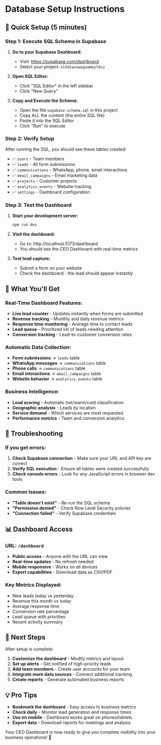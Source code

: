 # Database Setup Instructions

## 🚀 Quick Setup (5 minutes)

### Step 1: Execute SQL Schema in Supabase

1. **Go to your Supabase Dashboard:**
   - Visit: https://supabase.com/dashboard
   - Select your project: `slkdiwvawagzwmeyldcu`

2. **Open SQL Editor:**
   - Click "SQL Editor" in the left sidebar
   - Click "New Query"

3. **Copy and Execute the Schema:**
   - Open the file `supabase-schema.sql` in this project
   - Copy ALL the content (the entire SQL file)
   - Paste it into the SQL Editor
   - Click "Run" to execute

### Step 2: Verify Setup

After running the SQL, you should see these tables created:
- ✅ `users` - Team members
- ✅ `leads` - All form submissions
- ✅ `communications` - WhatsApp, phone, email interactions
- ✅ `email_campaigns` - Email marketing data
- ✅ `projects` - Customer projects
- ✅ `analytics_events` - Website tracking
- ✅ `settings` - Dashboard configuration

### Step 3: Test the Dashboard

1. **Start your development server:**
   ```bash
   npm run dev
   ```

2. **Visit the dashboard:**
   - Go to: http://localhost:5173/dashboard
   - You should see the CEO Dashboard with real-time metrics

3. **Test lead capture:**
   - Submit a form on your website
   - Check the dashboard - the lead should appear instantly

## 🎯 What You'll Get

### Real-Time Dashboard Features:
- **Live lead counter** - Updates instantly when forms are submitted
- **Revenue tracking** - Monthly and daily revenue metrics
- **Response time monitoring** - Average time to contact leads
- **Lead queue** - Prioritized list of leads needing attention
- **Conversion tracking** - Lead-to-customer conversion rates

### Automatic Data Collection:
- **Form submissions** → `leads` table
- **WhatsApp messages** → `communications` table
- **Phone calls** → `communications` table
- **Email interactions** → `email_campaigns` table
- **Website behavior** → `analytics_events` table

### Business Intelligence:
- **Lead scoring** - Automatic hot/warm/cold classification
- **Geographic analysis** - Leads by location
- **Service demand** - Which services are most requested
- **Performance metrics** - Team and conversion analytics

## 🔧 Troubleshooting

### If you get errors:
1. **Check Supabase connection** - Make sure your URL and API key are correct
2. **Verify SQL execution** - Ensure all tables were created successfully
3. **Check console errors** - Look for any JavaScript errors in browser dev tools

### Common Issues:
- **"Table doesn't exist"** - Re-run the SQL schema
- **"Permission denied"** - Check Row Level Security policies
- **"Connection failed"** - Verify Supabase credentials

## 📊 Dashboard Access

### URL: `/dashboard`
- **Public access** - Anyone with the URL can view
- **Real-time updates** - No refresh needed
- **Mobile responsive** - Works on all devices
- **Export capabilities** - Download data as CSV/PDF

### Key Metrics Displayed:
- New leads today vs yesterday
- Revenue this month vs today
- Average response time
- Conversion rate percentage
- Lead queue with priorities
- Recent activity summary

## 🚀 Next Steps

After setup is complete:

1. **Customize the dashboard** - Modify metrics and layout
2. **Set up alerts** - Get notified of high-priority leads
3. **Add team members** - Create user accounts for your team
4. **Integrate more data sources** - Connect additional tracking
5. **Create reports** - Generate automated business reports

## 💡 Pro Tips

- **Bookmark the dashboard** - Easy access to business metrics
- **Check daily** - Monitor lead generation and response times
- **Use on mobile** - Dashboard works great on phones/tablets
- **Export data** - Download reports for meetings and analysis

Your CEO Dashboard is now ready to give you complete visibility into your business operations! 🎉



